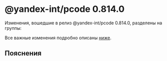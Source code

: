 # @yandex-int/pcode 0.814.0

<!-- ЧЕЛОВЕЧЕСКОЕ ВСТУПЛЕНИЕ -->

Изменения, вошедшие в релиз @yandex-int/pcode 0.814.0, разделены на группы:

Все важные изменения подробно описаны [ниже](#Пояснения).

## Пояснения

